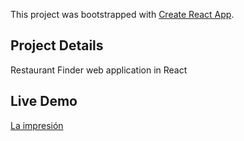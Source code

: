 This project was bootstrapped with [Create React App](https://github.com/facebook/create-react-app).

## Project Details

Restaurant Finder web application in React

## Live Demo

[La impresión](https://peaceful-mountain-56853.herokuapp.com/)
